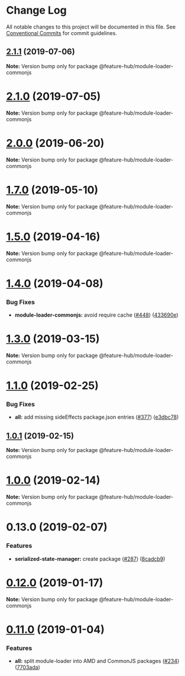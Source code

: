 # Change Log

All notable changes to this project will be documented in this file.
See [Conventional Commits](https://conventionalcommits.org) for commit guidelines.

## [2.1.1](https://github.com/sinnerschrader/feature-hub/compare/v2.1.0...v2.1.1) (2019-07-06)

**Note:** Version bump only for package @feature-hub/module-loader-commonjs





# [2.1.0](https://github.com/sinnerschrader/feature-hub/compare/v2.0.0...v2.1.0) (2019-07-05)

**Note:** Version bump only for package @feature-hub/module-loader-commonjs





# [2.0.0](https://github.com/sinnerschrader/feature-hub/compare/v1.7.0...v2.0.0) (2019-06-20)

**Note:** Version bump only for package @feature-hub/module-loader-commonjs





# [1.7.0](https://github.com/sinnerschrader/feature-hub/compare/v1.6.0...v1.7.0) (2019-05-10)

**Note:** Version bump only for package @feature-hub/module-loader-commonjs





# [1.5.0](https://github.com/sinnerschrader/feature-hub/compare/v1.4.0...v1.5.0) (2019-04-16)

**Note:** Version bump only for package @feature-hub/module-loader-commonjs





# [1.4.0](https://github.com/sinnerschrader/feature-hub/compare/v1.3.0...v1.4.0) (2019-04-08)


### Bug Fixes

* **module-loader-commonjs:** avoid require cache ([#448](https://github.com/sinnerschrader/feature-hub/issues/448)) ([433690e](https://github.com/sinnerschrader/feature-hub/commit/433690e))





# [1.3.0](https://github.com/sinnerschrader/feature-hub/compare/v1.2.0...v1.3.0) (2019-03-15)

**Note:** Version bump only for package @feature-hub/module-loader-commonjs





# [1.1.0](https://github.com/sinnerschrader/feature-hub/compare/v1.0.1...v1.1.0) (2019-02-25)


### Bug Fixes

* **all:** add missing sideEffects package.json entries ([#377](https://github.com/sinnerschrader/feature-hub/issues/377)) ([e3dbc78](https://github.com/sinnerschrader/feature-hub/commit/e3dbc78))





## [1.0.1](https://github.com/sinnerschrader/feature-hub/compare/v1.0.0...v1.0.1) (2019-02-15)

**Note:** Version bump only for package @feature-hub/module-loader-commonjs





# [1.0.0](https://github.com/sinnerschrader/feature-hub/compare/v0.13.0...v1.0.0) (2019-02-14)

**Note:** Version bump only for package @feature-hub/module-loader-commonjs





# 0.13.0 (2019-02-07)


### Features

* **serialized-state-manager:** create package ([#287](https://github.com/sinnerschrader/feature-hub/issues/287)) ([8cadcb9](https://github.com/sinnerschrader/feature-hub/commit/8cadcb9))





# [0.12.0](https://github.com/sinnerschrader/feature-hub/compare/v0.11.0...v0.12.0) (2019-01-17)

**Note:** Version bump only for package @feature-hub/module-loader-commonjs





# [0.11.0](https://github.com/sinnerschrader/feature-hub/compare/v0.10.0...v0.11.0) (2019-01-04)


### Features

* **all:** split module-loader into AMD and CommonJS packages ([#234](https://github.com/sinnerschrader/feature-hub/issues/234)) ([7703ada](https://github.com/sinnerschrader/feature-hub/commit/7703ada))
